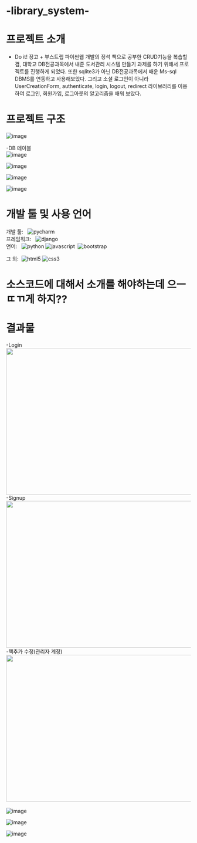 # -library_system-

# 프로젝트 소개

- Do it! 장고 + 부스트랩 파이썬웹 개발의 정석 책으로 공부한 CRUD기능을 복습할 겸, 대학교 DB전공과목에서 내준 도서관리 시스템 만들기 과제를 하기 위해서 프로젝트를 진행하게 되었다. 또한 sqlite3가 아닌 DB전공과목에서 배운 Ms-sql DBMS를 연동하고 사용해보았다. 그리고 소셜 로그인이 아니라 UserCreationForm, authenticate, login, logout, redirect 라이브러리를 이용하여 로그인, 회원가입, 로그아웃의 알고리즘을 배워 보았다. 


# 프로젝트 구조
![image](https://github.com/gnunoo/library_system/assets/97424506/75c81d4c-0b2f-4ae0-b294-5ca0ea9ac44f)


-DB 테이블<br/>
![image](https://github.com/gnunoo/library_system/assets/97424506/964fab74-21e8-4ca3-8fb3-2913e2d4980e)<br/>

![image](https://github.com/gnunoo/library_system/assets/97424506/ebb16205-e154-495f-b031-d0fd0224d86f)<br/>

![image](https://github.com/gnunoo/library_system/assets/97424506/d56aa982-afd4-4801-98a3-1ee74b7337f3)<br/>

![image](https://github.com/gnunoo/library_system/assets/97424506/36ba6b5c-f9e8-4f52-982a-ec6b1e63c286)



# 개발 툴 및 사용 언어
개발 툴: &nbsp; <img alt="pycharm" src ="https://img.shields.io/badge/pycharm-000000.svg?&style=for-the-badge&logo=pycharm&logoColor=whithe"/><br/>
프레임워크: &nbsp; <img alt="django" src ="https://img.shields.io/badge/django-092E20.svg?&style=for-the-badge&logo=django&logoColor=black"/><br/>
언어: &nbsp; <img alt="python" src ="https://img.shields.io/badge/python-3776AB.svg?&style=for-the-badge&logo=python&logoColor=black"/>&nbsp;<img alt="javascript" src ="https://img.shields.io/badge/javascript-F7DF1E.svg?&style=for-the-badge&logo=css3&logoColor=black"/>&nbsp; <img alt="bootstrap" src ="https://img.shields.io/badge/bootstrap-7952B3.svg?&style=for-the-badge&logo=bootstrap&logoColor=black"/><br/>

그 외: &nbsp;<img alt="html5" src ="https://img.shields.io/badge/html5-E34F26.svg?&style=for-the-badge&logo=html5&logoColor=black"/>&nbsp;<img alt="css3" src ="https://img.shields.io/badge/css3-1572B6.svg?&style=for-the-badge&logo=css3&logoColor=black"/>






# 소스코드에 대해서 소개를 해야하는데 으ㅡㄸㄲ게 하지??

# 결과물 
-Login<br/>
<img src='https://github.com/gnunoo/library_system/assets/97424506/bd244cb1-0212-4794-9711-f05edccdbcc4' width='600px' height='400px'><br/>
-Signup<br/>
<img src='https://github.com/gnunoo/library_system/assets/97424506/0c42e55c-bed4-46ea-acde-642585dd0493' width='600px' height='400px'><br/>
-책추가 수정(관리자 계정)<br/>
<img src='https://github.com/gnunoo/library_system/assets/97424506/626cf9be-0566-4453-8f2b-482202863ad4' width='600px' height='400px'><br/>  
![image](https://github.com/gnunoo/library_system/assets/97424506/a3cc305e-d078-4113-a362-0aaaa06399fc)

![image](https://github.com/gnunoo/library_system/assets/97424506/5e3f50a2-4831-473a-a526-3fb541329de5)<br/>

![image](https://github.com/gnunoo/library_system/assets/97424506/448d57ae-bd1f-4c88-9aa5-1d65f6280f1e)<br/>




